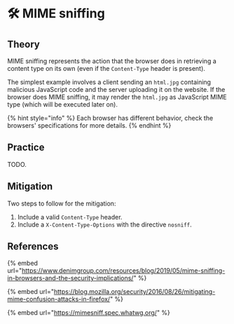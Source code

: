 # 🛠️ MIME sniffing

## Theory

MIME sniffing represents the action that the browser does in retrieving a content type on its own \(even if the `Content-Type` header is present\).

The simplest example involves a client sending an `html.jpg` containing malicious JavaScript code and the server uploading it on the website. If the browser does MIME sniffing, it may render the `html.jpg` as JavaScript MIME type \(which will be executed later on\).

{% hint style="info" %}
Each browser has different behavior, check the browsers' specifications for more details.
{% endhint %}

## Practice

TODO.

## Mitigation

Two steps to follow for the mitigation:

1. Include a valid `Content-Type` header.
2. Include a `X-Content-Type-Options` with the directive `nosniff`.

## References

{% embed url="https://www.denimgroup.com/resources/blog/2019/05/mime-sniffing-in-browsers-and-the-security-implications/" %}

{% embed url="https://blog.mozilla.org/security/2016/08/26/mitigating-mime-confusion-attacks-in-firefox/" %}

{% embed url="https://mimesniff.spec.whatwg.org/" %}

